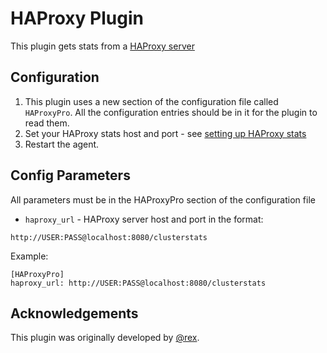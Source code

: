 HAProxy Plugin
===

This plugin gets stats from a [HAProxy server](http://www.haproxy.org/)

Configuration
---
1. This plugin uses a new section of the configuration file called ```HAProxyPro```. All the configuration entries should be in it for the plugin to read them.
2. Set your HAProxy stats host and port - see [setting up HAProxy stats](http://tecadmin.net/how-to-configure-haproxy-statics/)
3. Restart the agent.

Config Parameters
---
All parameters must be in the HAProxyPro section of the configuration file
* `haproxy_url` - HAProxy server host and port in the format:
```
http://USER:PASS@localhost:8080/clusterstats
```
Example:

```
[HAProxyPro]
haproxy_url: http://USER:PASS@localhost:8080/clusterstats
```

## Acknowledgements

This plugin was originally developed by [@rex](https://github.com/rex/).
